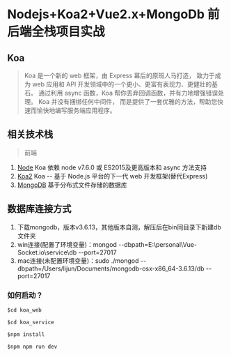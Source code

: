 # Nodejs+Koa2+Vue2.x+MongoDb 前后端全栈项目实战

## Koa

> Koa 是一个新的 web 框架，由 Express 幕后的原班人马打造， 致力于成为 web 应用和 API 开发领域中的一个更小、更富有表现力、更健壮的基石。 通过利用 async 函数，Koa 帮你丢弃回调函数，并有力地增强错误处理。 Koa 并没有捆绑任何中间件， 而是提供了一套优雅的方法，帮助您快速而愉快地编写服务端应用程序。

## 相关技术栈

> 前端

1. [Node](https://nodejs.org/zh-cn/) Koa 依赖 node v7.6.0 或 ES2015及更高版本和 async 方法支持
2. [Koa2](http://es6.ruanyifeng.com) Koa -- 基于 Node.js 平台的下一代 web 开发框架(替代Express)
3. [MongoDB](https://www.mongodb.com/) 基于分布式文件存储的数据库

## 数据库连接方式

1. 下载mongodb，版本v3.6.13，其他版本自测，解压后在bin同目录下新建db文件夹
2. win连接(配置了环境变量)：mongod --dbpath=E:\personal\Vue-Socket.io\service\db --port=27017
3. mac连接(未配置环境变量)：sudo ./mongod --dbpath=/Users/lijun/Documents/mongodb-osx-x86_64-3.6.13/db --port=27017

<!-- mongod --dbpath=/www/wwwroot/koa/service/db --port=27017 -->
<!-- echo "/www/wwwroot/koa/service/mongodb --dbpath=/www/wwwroot/koa/service/mongodb/db –logpath=/www/wwwroot/koa/service/mongodb/logs –logappend  --auth -–port=27017" >> /etc/rc.local

/www/wwwroot/koa/service/mongodb/bin/mongod --/www/wwwroot/koa/service/mongodb/db --logpath=/www/wwwroot/koa/service/mongodb/logs --logappend  --port=27017 --fork

dbpath=/www/wwwroot/koa/service/mongodb/db
logpath=/www/wwwroot/koa/service/mongodb/logs
port=27017
fork=true -->

<!-- ./mongod -f mongodb.conf -->

### 如何启动？
```
$cd koa_web

$cd koa_service

$npm install

$npm npm run dev
```



